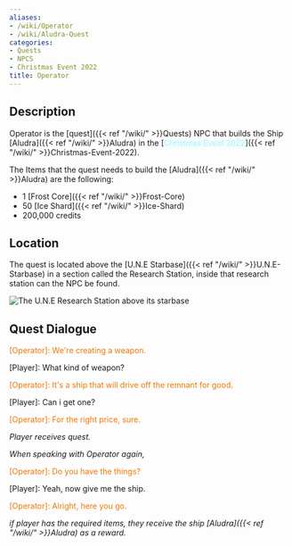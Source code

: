 ```yaml
---
aliases:
- /wiki/Operator
- /wiki/Aludra-Quest
categories:
- Quests
- NPCS
- Christmas Event 2022
title: Operator
---
```


## Description

Operator is the [quest]({{< ref "/wiki/" >}}Quests) NPC that builds the Ship [Aludra]({{< ref "/wiki/" >}}Aludra) in the [<span style="color:#aef2fe;text-shadow: 1px 1px 10px #aef2fe;">Christmas Event 2022</span>]({{< ref "/wiki/" >}}Christmas-Event-2022).

The Items that the quest needs to build the [Aludra]({{< ref "/wiki/" >}}Aludra) are the following:

- 1 [Frost Core]({{< ref "/wiki/" >}}Frost-Core)
- 50 [Ice Shard]({{< ref "/wiki/" >}}Ice-Shard)
- 200,000 credits

## Location

The quest is located above the [U.N.E Starbase]({{< ref "/wiki/" >}}U.N.E-Starbase) in a section called the Research Station, inside that research station can the NPC be found.

![The U.N.E Research Station above its
starbase](AlundraQuest1.png "The U.N.E Research Station above its starbase")

## Quest Dialogue 

<span style="color:#ee7600">[Operator]: We're creating a weapon.</span>

[Player]: What kind of weapon?

<span style="color:#ee7600">[Operator]: It's a ship that will drive off the remnant for good.</span>

[Player]: Can i get one?

<span style="color:#ee7600">[Operator]: For the right price, sure.</span>

_Player receives quest._

_When speaking with Operator again,_

<span style="color:#ee7600">[Operator]: Do you have the things?</span>

[Player]: Yeah, now give me the ship.

<span style="color:#ee7600">[Operator]: Alright, here you go.</span>

_if player has the required items, they receive the ship [Aludra]({{< ref "/wiki/" >}}Aludra) as a reward._